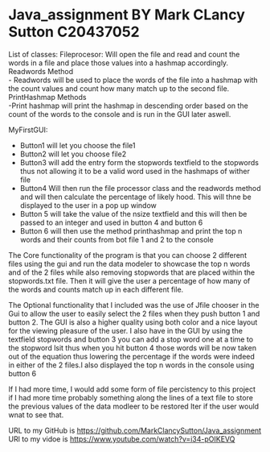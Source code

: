 # Java_assignment BY Mark CLancy Sutton C20437052

List of classes:
Fileprocesor: Will open the file and read and count the words in a file and place those values into a hashmap accordingly.
           Readwords Method <br />
           - Readwords will be used to place the words of the file into a hashmap with the count values and count how many match up to the second file. 
           PrintHashmap Methods 
           <br />-Print hashmap will print the hashmap in descending order based on the count of the words to the console and is run in the GUI later aswell.

MyFirstGUI: <br />
- Button1 will let you choose the file1 <br />
- Button2 will let you choose file2 <br />
- Button3 will add the entry form the stopwords textfield to the stopwords thus not allowing it to be a valid word used in the hashmaps of wither file 
- Button4 Will then run the file processor class and the readwords method and will then calculate the percentage of likely hood. This will thne be displayed to the user in a pop up window
- Button 5 will take the value of the nsize textfield and this will then be passed to an integer and used in button 4 and button 6 
- Button 6 will then use the method printhashmap and print the top n words and their counts from bot file 1 and 2 to the console 

The Core functionality of the program is that you can choose 2 different files using the gui and run the data modeler to showcase the top n words and of the 2 files while also removing stopwords that are placed within the stopwords.txt file. Then it will give the user a percentage of how many of the words and counts match up in each different file. 

The Optional functionality that I included was the use of Jfile chooser in the Gui to allow the user to easily select the 2 files when they push button 1 and button 2. The GUI is also a higher quality using both color and a nice layout for the viewing pleasure of the user. I also have in the GUI by using the textfield stopwords and button 3 you can add a stop word one at a time to the stopword lsit thus when you hit button 4 those words will be now taken out of the equation thus lowering the percentage if the words were indeed in either of the 2 files.I also displayed the top n words in the console using button 6 

If I had more time, I would add some form of file percistency to this project if I had more time probably something along the lines of a text file to store the previous values of the data modleer to be restored lter if the user would wnat to see that. 

URL to my GitHub is https://github.com/MarkClancySutton/Java_assignment <br/>
URl to my vidoe is https://www.youtube.com/watch?v=i34-pOIKEVQ
